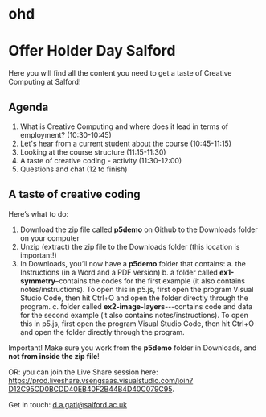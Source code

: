 # ohd
<h1>Offer Holder Day Salford</h1>

Here you will find all the content you need to get a taste of Creative Computing at Salford!

<h2>Agenda</h2>

<ol>
<li> What is Creative Computing and where does it lead in terms of employment? (10:30-10:45)</li>
<li> Let's hear from a current student about the course (10:45-11:15)</li>
<li> Looking at the course structure (11:15-11:30)</li>
<li> A taste of creative coding - activity (11:30-12:00)</li>
<li> Questions and chat (12 to finish)</li>

</ol>

<h2>A taste of creative coding</h2>

Here’s what to do:
1)	Download the zip file called <strong>p5demo</strong> on Github to the Downloads folder on your computer
2)	Unzip (extract) the zip file to the Downloads folder (this location is important!)
3)	In Downloads, you’ll now have a <strong>p5demo</strong> folder that contains:
a.	the Instructions (in a Word and a PDF version)
b.	 a folder called <strong>ex1-symmetry</strong>–contains the codes for the first example (it also contains notes/instructions). To open this in p5.js, first open the program Visual Studio Code, then hit Ctrl+O and open the folder directly through the program. 
c.	 folder called <strong>ex2-image-layers</strong>---contains code and data for the second example (it also contains notes/instructions). To open this in p5.js, first open the program Visual Studio Code, then hit Ctrl+O and open the folder directly through the program.

Important! Make sure you work from the <strong>p5demo</strong> folder in Downloads, and <strong>not from inside the zip file</strong>!

OR: you can join the Live Share session here: <a href=https://prod.liveshare.vsengsaas.visualstudio.com/join?D12C95CD0BCDD40EB40F2B44B4D40C079C95> https://prod.liveshare.vsengsaas.visualstudio.com/join?D12C95CD0BCDD40EB40F2B44B4D40C079C95</a>.





Get in touch: d.a.gati@salford.ac.uk
